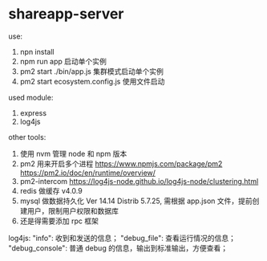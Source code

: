 # shareapp-server

use:
  1. npn install
  2. npm run app  启动单个实例
  3. pm2 start ./bin/app.js 集群模式启动单个实例
  4. pm2 start ecosystem.config.js 使用文件启动

used module:
  1. express
  2. log4js

other tools:
  1. 使用 nvm 管理 node 和 npm 版本
  2. pm2 用来开启多个进程
	https://www.npmjs.com/package/pm2
	https://pm2.io/doc/en/runtime/overview/
  3. pm2-intercom
	https://log4js-node.github.io/log4js-node/clustering.html
  4. redis 做缓存 v4.0.9
  5. mysql 做数据持久化 Ver 14.14 Distrib 5.7.25,
  		需根据 app.json 文件，提前创建用户，限制用户权限和数据库
  6. 还是得需要添加 rpc 框架



log4js:
  "info": 收到和发送的信息；
  "debug_file": 查看运行情况的信息；
  "debug_console": 普通 debug 的信息，输出到标准输出，方便查看；
